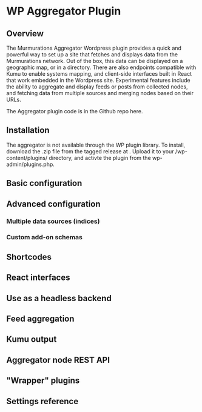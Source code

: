 # WP Aggregator Plugin

## Overview

The Murmurations Aggregator Wordpress plugin provides a quick and powerful way to set up a site that fetches and displays data from the Murmurations network. Out of the box, this data can be displayed on a geographic map, or in a directory. There are also endpoints compatible with Kumu to enable systems mapping, and client-side interfaces built in React that work embedded in the Wordpress site. Experimental features include the ability to aggregate and display feeds or posts from collected nodes, and fetching data from multiple sources and merging nodes based on their URLs.

The Aggregator plugin code is in the Github repo here.


## Installation

The aggregator is not available through the WP plugin library. To install, download the .zip file from the tagged release at [](). Upload it to your /wp-content/plugins/ directory, and activte the plugin from the wp-admin/plugins.php.

## Basic configuration

## Advanced configuration

### Multiple data sources (indices)

### Custom add-on schemas

## Shortcodes

## React interfaces

## Use as a headless backend

## Feed aggregation

## Kumu output

## Aggregator node REST API

## "Wrapper" plugins

## Settings reference
